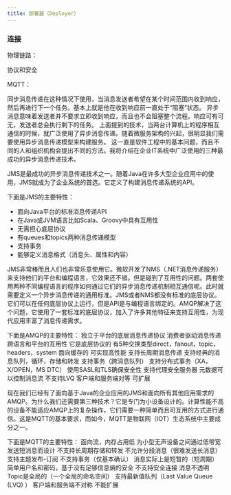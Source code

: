 ```yaml
---
title: 部署器（Deployer）
---
```


### 连接

物理链路：

协议和安全

MQTT：


同步消息传递在这种情况下使用，当消息发送者希望在某个时间范围内收到响应，然后再进行下一个任务。基本上就是他在收到响应前一直处于“阻塞”状态。
异步消息意味着发送者并不要求立即收到响应，而且也不会阻塞整个流程。响应可有可无，发送者总会执行剩下的任务。
上面提到的技术，当两台计算机上的程序相互通信的时候，就广泛使用了异步消息传递。随着微服务架构的兴起，很明显我们需要使用异步消息传递模型来构建服务。
这一直是软件工程中的基本问题，而且不同的人和组织机构会提出不同的方法。我将介绍在企业IT系统中广泛使用的三种最成功的异步消息传递技术。


JMS是最成功的异步消息传递技术之一。随着Java在许多大型企业应用中的使用，JMS就成为了企业系统的首选。它定义了构建消息传递系统的API。

下面是JMS的主要特性：
* 面向Java平台的标准消息传递API
* 在Java或JVM语言比如Scala、Groovy中具有互用性
* 无需担心底层协议
* 有queues和topics两种消息传递模型
* 支持事务
* 能够定义消息格式（消息头、属性和内容）


JMS非常棒而且人们也非常乐意使用它。微软开发了NMS（.NET消息传递服务）来支持他们的平台和编程语言，它效果还不错。但是碰到了互用性的问题。两套使用两种不同编程语言的程序如何通过它们的异步消息传递机制相互通信呢。此时就需要定义一个异步消息传递的通用标准。JMS或者NMS都没有标准的底层协议。它们可以在任何底层协议上运行，但是API是与编程语言绑定的。AMQP解决了这个问题，它使用了一套标准的底层协议，加入了许多其他特征来支持互用性，为现代应用丰富了消息传递需求。

下面是AMQP的主要特性：
独立于平台的底层消息传递协议
消费者驱动消息传递
跨语言和平台的互用性
它是底层协议的
有5种交换类型direct，fanout，topic，headers，system
面向缓存的
可实现高性能
支持长周期消息传递
支持经典的消息队列，循环，存储和转发
支持事务（跨消息队列）
支持分布式事务（XA，X/OPEN，MS DTC）
使用SASL和TLS确保安全性
支持代理安全服务器
元数据可以控制消息流
不支持LVQ
客户端和服务端对等
可扩展

现在我们已经有了面向基于Java的企业应用的JMS和面向所有其他应用需求的AMQP。为什么我们还需要第三种技术？它是专门为小设备设计的。计算性能不高的设备不能适应AMQP上的复杂操作，它们需要一种简单而且可互用的方式进行通信。这是MQTT的基本要求，而如今，MQTT是物联网（IOT）生态系统中主要成分之一。


下面是MQTT的主要特性：
面向流，内存占用低
为小型无声设备之间通过低带宽发送短消息而设计
不支持长周期存储和转发
不允许分段消息（很难发送长消息）
支持主题发布-订阅
不支持事务（仅基本确认）
消息实际上是短暂的（短周期）
简单用户名和密码，基于没有足够信息熵的安全
不支持安全连接
消息不透明
Topic是全局的（一个全局的命名空间）
支持最新值队列（Last Value Queue (LVQ) ）
客户端和服务端不对称
不能扩展


